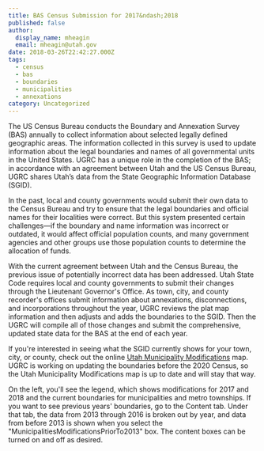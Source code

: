 ```yaml
---
title: BAS Census Submission for 2017&ndash;2018
published: false
author:
  display_name: mheagin
  email: mheagin@utah.gov
date: 2018-03-26T22:42:27.000Z
tags:
  - census
  - bas
  - boundaries
  - municipalities
  - annexations
category: Uncategorized
---
```


The US Census Bureau conducts the Boundary and Annexation Survey (BAS) annually to collect information about selected legally defined geographic areas. The information collected in this survey is used to update information about the legal boundaries and names of all governmental units in the United States. UGRC has a unique role in the completion of the BAS; in accordance with an agreement between Utah and the US Census Bureau, UGRC shares Utah’s data from the State Geographic Information Database (SGID).

In the past, local and county governments would submit their own data to the Census Bureau and try to ensure that the legal boundaries and official names for their localities were correct. But this system presented certain challenges&mdash;if the boundary and name information was incorrect or outdated, it would affect official population counts, and many government agencies and other groups use those population counts to determine the allocation of funds.

With the current agreement between Utah and the Census Bureau, the previous issue of potentially incorrect data has been addressed. Utah State Code requires local and county governments to submit their changes through the Lieutenant Governor's Office. As town, city, and county recorder's offices submit information about annexations, disconnections, and incorporations throughout the year, UGRC reviews the plat map information and then adjusts and adds the boundaries to the SGID. Then the UGRC will compile all of those changes and submit the comprehensive, updated state data for the BAS at the end of each year.

If you're interested in seeing what the SGID currently shows for your town, city, or county, check out the online [Utah Municipality Modifications](http://www.arcgis.com/home/webmap/viewer.html?webmap=c5ab7e0fcd514f1a9db6b8dad55bba63) map. UGRC is working on updating the boundaries before the 2020 Census, so the Utah Municipality Modifications map is up to date and will stay that way.

On the left, you'll see the legend, which shows modifications for 2017 and 2018 and the current boundaries for municipalities and metro townships. If you want to see previous years' boundaries, go to the Content tab. Under that tab, the data from 2013 through 2016 is broken out by year, and data from before 2013 is shown when you select the "MunicipalitiesModificationsPriorTo2013" box. The content boxes can be turned on and off as desired.
